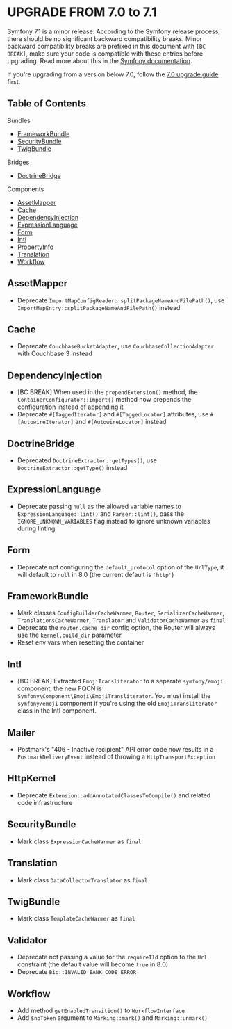 UPGRADE FROM 7.0 to 7.1
=======================

Symfony 7.1 is a minor release. According to the Symfony release process, there should be no significant
backward compatibility breaks. Minor backward compatibility breaks are prefixed in this document with
`[BC BREAK]`, make sure your code is compatible with these entries before upgrading.
Read more about this in the [Symfony documentation](https://symfony.com/doc/7.1/setup/upgrade_minor.html).

If you're upgrading from a version below 7.0, follow the [7.0 upgrade guide](UPGRADE-7.0.md) first.

Table of Contents
-----------------

Bundles

 * [FrameworkBundle](#FrameworkBundle)
 * [SecurityBundle](#SecurityBundle)
 * [TwigBundle](#TwigBundle)

Bridges

 * [DoctrineBridge](#DoctrineBridge)

Components

 * [AssetMapper](#AssetMapper)
 * [Cache](#Cache)
 * [DependencyInjection](#DependencyInjection)
 * [ExpressionLanguage](#ExpressionLanguage)
 * [Form](#Form)
 * [Intl](#Intl)
 * [PropertyInfo](#PropertyInfo)
 * [Translation](#Translation)
 * [Workflow](#Workflow)

AssetMapper
-----------

 * Deprecate `ImportMapConfigReader::splitPackageNameAndFilePath()`, use `ImportMapEntry::splitPackageNameAndFilePath()` instead

Cache
-----

 * Deprecate `CouchbaseBucketAdapter`, use `CouchbaseCollectionAdapter` with Couchbase 3 instead

DependencyInjection
-------------------

 * [BC BREAK] When used in the `prependExtension()` method, the `ContainerConfigurator::import()` method now prepends the configuration instead of appending it
 * Deprecate `#[TaggedIterator]` and `#[TaggedLocator]` attributes, use `#[AutowireIterator]` and `#[AutowireLocator]` instead

DoctrineBridge
--------------

 * Deprecated `DoctrineExtractor::getTypes()`, use `DoctrineExtractor::getType()` instead

ExpressionLanguage
------------------

 * Deprecate passing `null` as the allowed variable names to `ExpressionLanguage::lint()` and `Parser::lint()`,
   pass the `IGNORE_UNKNOWN_VARIABLES` flag instead to ignore unknown variables during linting

Form
----

 * Deprecate not configuring the `default_protocol` option of the `UrlType`, it will default to `null` in 8.0 (the current default is `'http'`)

FrameworkBundle
---------------

 * Mark classes `ConfigBuilderCacheWarmer`, `Router`, `SerializerCacheWarmer`, `TranslationsCacheWarmer`, `Translator` and `ValidatorCacheWarmer` as `final`
 * Deprecate the `router.cache_dir` config option, the Router will always use the `kernel.build_dir` parameter
 * Reset env vars when resetting the container

Intl
----

 * [BC BREAK] Extracted `EmojiTransliterator` to a separate `symfony/emoji` component, the new FQCN is `Symfony\Component\Emoji\EmojiTransliterator`.
   You must install the `symfony/emoji` component if you're using the old `EmojiTransliterator` class in the Intl component.

Mailer
------

 * Postmark's "406 - Inactive recipient" API error code now results in a `PostmarkDeliveryEvent` instead of throwing a `HttpTransportException`

HttpKernel
----------

 * Deprecate `Extension::addAnnotatedClassesToCompile()` and related code infrastructure

SecurityBundle
--------------

 * Mark class `ExpressionCacheWarmer` as `final`

Translation
-----------

 * Mark class `DataCollectorTranslator` as `final`

TwigBundle
----------

 * Mark class `TemplateCacheWarmer` as `final`

Validator
---------

 * Deprecate not passing a value for the `requireTld` option to the `Url` constraint (the default value will become `true` in 8.0)
 * Deprecate `Bic::INVALID_BANK_CODE_ERROR`

Workflow
--------

 * Add method `getEnabledTransition()` to `WorkflowInterface`
 * Add `$nbToken` argument to `Marking::mark()` and `Marking::unmark()`
